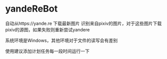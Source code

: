# yandeReBot
自动从https://yande.re 下载最新图片
识别来自pixiv的图片，对于这些图片下载pixiv的源图，如果失败则重新尝试yandere

系统环境是Windows，其他环境对于文件的读写会有差别

使用建议添加计划任务每一段时间运行一下
